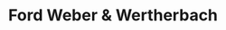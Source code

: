 ---
title: "Ford Weber & Wertherbach"
url: /attendorn/ford-weber-und-wertherbach/
shop: Autohaus
---